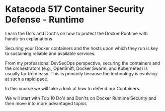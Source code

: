 # Katacoda 517 Container Security Defense - Runtime

Learn the Do's and Dont's on how to protect the Docker Runtime with hands-on explanations

Securing your Docker containers and the hosts upon which  they run is key to sustaining reliable and available services.

From my professional DevSecOps perspective, securing the containers and the  orchestrators (e.g., OpenShift, Docker Swarm, and Kubernetes) is usually  far from easy.
This is primarily because the technology is evolving at such a rapid pace.

In this course we will take a look at how to defend our Containers.

We will start with Top 10 Do's and Don'ts on Docker Runtime Security and then move into more advantaged topics
